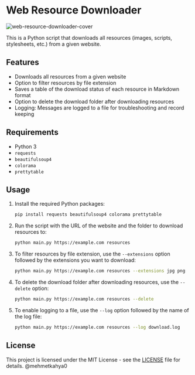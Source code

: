 # Web Resource Downloader
![web-resource-downloader-cover](https://github.com/mehmetkahya0/Web-Resource-Downloader/assets/84154488/3baa860b-7f4a-45e4-8ae8-91ca1486c549)

This is a Python script that downloads all resources (images, scripts, stylesheets, etc.) from a given website.

## Features

- Downloads all resources from a given website
- Option to filter resources by file extension
- Saves a table of the download status of each resource in Markdown format
- Option to delete the download folder after downloading resources
- Logging: Messages are logged to a file for troubleshooting and record keeping

## Requirements

- Python 3
- `requests`
- `beautifulsoup4`
- `colorama`
- `prettytable`

## Usage

1. Install the required Python packages:

    ```bash
    pip install requests beautifulsoup4 colorama prettytable
    ```

2. Run the script with the URL of the website and the folder to download resources to:

    ```bash
    python main.py https://example.com resources
    ```

3. To filter resources by file extension, use the `--extensions` option followed by the extensions you want to download:

    ```bash
    python main.py https://example.com resources --extensions jpg png
    ```

4. To delete the download folder after downloading resources, use the `--delete` option:

    ```bash
    python main.py https://example.com resources --delete
    ```

5. To enable logging to a file, use the `--log` option followed by the name of the log file:

    ```bash
    python main.py https://example.com resources --log download.log
    ```

## License

This project is licensed under the MIT License - see the [LICENSE](LICENSE) file for details.
@mehmetkahya0
